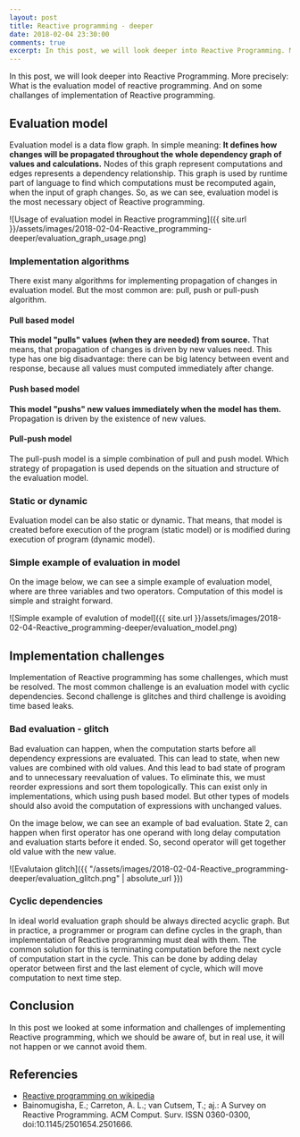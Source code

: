```yaml
---
layout: post
title: Reactive programming - deeper
date: 2018-02-04 23:30:00
comments: true
excerpt: In this post, we will look deeper into Reactive Programming. More precisely&#58 What is the evaluation model of reactive programming. And on some challanges of implementation of Reactive programming.
---
```

In this post, we will look deeper into Reactive Programming. More precisely: What is the evaluation model of reactive programming. And on some challanges of implementation of Reactive programming.

## Evaluation model
Evaluation model is a data flow graph. In simple meaning: **It defines how changes will be propagated throughout the whole dependency graph of values and calculations.** Nodes of this graph represent computations and edges represents a dependency relationship. This graph is used by runtime part of language to find which computations must be recomputed again, when the input of graph changes. So, as we can see, evaluation model is the most necessary object of Reactive programming.

![Usage of evaluation model in Reactive programming]({{ site.url }}/assets/images/2018-02-04-Reactive_programming-deeper/evaluation_graph_usage.png)

### Implementation algorithms
There exist many algorithms for implementing propagation of changes in evaluation model. But the most common are: pull, push or pull-push algorithm.

#### Pull based model
**This model "pulls" values (when they are needed) from source.** That means, that propagation of changes is driven by new values need. This type has one big disadvantage: there can be big latency between event and response, because all values must computed immediately after change.

#### Push based model
**This model "pushs" new values immediately when the model has them.** Propagation is driven by the existence of new values.

#### Pull-push model
The pull-push model is a simple combination of pull and push model. Which strategy of propagation is used depends on the situation and structure of the evaluation model.

### Static or dynamic
Evaluation model can be also static or dynamic. That means, that model is created before execution of the program (static model) or is modified during execution of program (dynamic model).

### Simple example of evaluation in model
On the image below, we can see a simple example of evaluation model, where are three variables and two operators. Computation of this model is simple and straight forward.

![Simple example of evalution of model]({{ site.url }}/assets/images/2018-02-04-Reactive_programming-deeper/evaluation_model.png)

## Implementation challenges
Implementation of Reactive programming has some challenges, which must be resolved. The most common challenge is an evaluation model with cyclic dependencies. Second challenge is glitches and third challenge is avoiding time based leaks.

### Bad evaluation - glitch
Bad evaluation can happen, when the computation starts before all dependency expressions are evaluated. This can lead to state, when new values are combined with old values. And this lead to bad state of program and to unnecessary reevaluation of values. To eliminate this, we must reorder expressions and sort them topologically. This can exist only in implementations, which using push based model. But other types of models should also avoid the computation of expressions with unchanged values.

On the image below, we can see an example of bad evaluation. State 2, can happen when first operator has one operand with long delay computation and evaluation starts before it ended. So, second operator will get together old value with the new value.

![Evalutaion glitch]({{ "/assets/images/2018-02-04-Reactive_programming-deeper/evaluation_glitch.png" | absolute_url }})

### Cyclic dependencies
In ideal world evaluation graph should be always directed acyclic graph. But in practice, a programmer or program can define cycles in the graph, than implementation of Reactive programming must deal with them. The common solution for this is terminating computation before the next cycle of computation start in the cycle. This can be done by adding delay operator between first and the last element of cycle, which will move computation to next time step.

## Conclusion
In this post we looked at some information and challenges of implementing Reactive programming, which we should be aware of, but in real use, it will not happen or we cannot avoid them.

## Referencies
- [Reactive programming on wikipedia](https://en.wikipedia.org/wiki/Reactive_programming)
- Bainomugisha, E.; Carreton, A. L.; van Cutsem, T.; aj.: A Survey on Reactive Programming. ACM Comput. Surv. ISSN 0360-0300, doi:10.1145/2501654.2501666.

